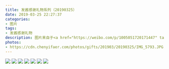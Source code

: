 ```yaml
---
title: 发酱感谢礼物系列（20190325）
date: 2019-03-25 22:27:37
categories:
- 图片
tags:
- 发酱感谢礼物
description: 图片来自于<a href="https://weibo.com/p/1005051720171447" target="_blank">quanmmmmm</a><br/> “谢谢追梦赤子心90世界，口红和鞋子都好好看，999色号很经典也推荐给大家。 看了你的信，你真是个成熟又坚强的女孩子，也有点小忧郁，也许这是成长的附带品吧。愿我们都能实现自己的梦想，期待在未来某一天遇见更好的彼此。”（ps：她说信就不发了。再ps：字和文笔都好）​​​
photos: 
- https://cdn.chenyifaer.com/photos/gifts/201903/20190325/IMG_5793.JPG
---
```


![](https://cdn.chenyifaer.com/photos/gifts/201903/20190325/IMG_5794.JPG)
![](https://cdn.chenyifaer.com/photos/gifts/201903/20190325/IMG_5795.JPG)
![](https://cdn.chenyifaer.com/photos/gifts/201903/20190325/IMG_5796.JPG)
![](https://cdn.chenyifaer.com/photos/gifts/201903/20190325/IMG_5797.JPG)
![](https://cdn.chenyifaer.com/photos/gifts/201903/20190325/IMG_5798.JPG)
![](https://cdn.chenyifaer.com/photos/gifts/201903/20190325/IMG_5799.JPG)
![](https://cdn.chenyifaer.com/photos/gifts/201903/20190325/IMG_5800.JPG)
